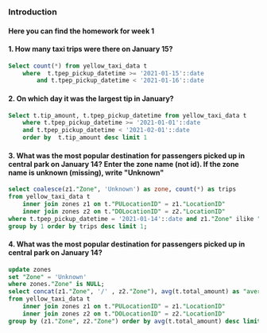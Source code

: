 ### Introduction
 #### Here you can find the homework for week 1

#### 1. How many taxi trips were there on January 15?

```sql
Select count(*) from yellow_taxi_data t 
    where  t.tpep_pickup_datetime >= '2021-01-15'::date 
        and t.tpep_pickup_datetime < '2021-01-16'::date 
```
#### 2. On which day it was the largest tip in January?

```sql
Select t.tip_amount, t.tpep_pickup_datetime from yellow_taxi_data t 
    where t.tpep_pickup_datetime >= '2021-01-01'::date 
    and t.tpep_pickup_datetime < '2021-02-01'::date 
    order by  t.tip_amount desc limit 1
```

#### 3. What was the most popular destination for passengers picked up in central park on January 14? Enter the zone name (not id). If the zone name is unknown (missing), write "Unknown"

```sql
select coalesce(z1."Zone", 'Unknown') as zone, count(*) as trips 
from yellow_taxi_data t 
	inner join zones z1 on t."PULocationID" = z1."LocationID" 
	inner join zones z2 on t."DOLocationID" = z2."LocationID" 
where t.tpep_pickup_datetime = '2021-01-14'::date and z1."Zone" ilike "$central park%" 
group by 1 order by trips desc limit 1;
```

#### 4. What was the most popular destination for passengers picked up in central park on January 14?

```sql
update zones
set "Zone" = 'Unknown'
where zones."Zone" is NULL; 
select concat(z1."Zone", '/' , z2."Zone"), avg(t.total_amount) as "average" 
from yellow_taxi_data t 
	inner join zones z1 on t."PULocationID" = z1."LocationID" 
	inner join zones z2 on t."DOLocationID" = z2."LocationID" 
group by (z1."Zone", z2."Zone") order by avg(t.total_amount) desc limit 1;
```
